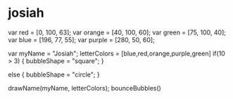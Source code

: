 # josiah
var red = [0, 100, 63];
var orange = [40, 100, 60];
var green = [75, 100, 40];
var blue = [196, 77, 55];
var purple = [280, 50, 60];

var myName = "Josiah";
letterColors = [blue,red,orange,purple,green]
if(10 > 3) {
    bubbleShape = "square";
}

else {
    bubbleShape = "circle";
}


drawName(myName, letterColors);
bounceBubbles()
<!DOCTYPE html>
<html>
  <head>
    <script type="text/javascript" src="//code.jquery.com/jquery-1.10.2.min.js"></script>
    <script type="text/javascript" src="http://s3.amazonaws.com/codecademy-content/courses/hour-of-code/js/alphabet.js"></script>
  </head>
  <body>
    <canvas id="myCanvas"></canvas>
    <script type="text/javascript" src="http://s3.amazonaws.com/codecademy-content/courses/hour-of-code/js/bubbles.js"></script>
    <script type="text/javascript" src="main.js"></script>
  </body>
</html>
